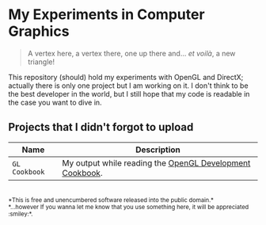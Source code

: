 # My Experiments in Computer Graphics
> A vertex here, a vertex there, one up there and... *et voilà*, a new triangle!

This repository (should) hold my experiments with OpenGL and DirectX; actually there is
only one project but I am working on it.
I don't think to be the best developer in the world, but I still hope that my code is
readable in the case you want to dive in.

## Projects that I didn't forgot to upload
Name | Description
---- | -----------
`GL Cookbook` | My output while reading the [OpenGL Development Cookbook].

<br>
<sub>*This is free and unencumbered software released into the public domain.*</sub><br>
<sup>*...however If you wanna let me know that you use something here, it will be appreciated :smiley:*.</sup>

[OpenGL Development Cookbook]:https://www.packtpub.com/game-development/opengl-development-cookbook
